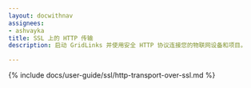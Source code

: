 ```yaml
---
layout: docwithnav
assignees:
- ashvayka
title: SSL 上的 HTTP 传输
description: 启动 GridLinks 并使用安全 HTTP 协议连接您的物联网设备和项目。

---
```


{% include docs/user-guide/ssl/http-transport-over-ssl.md %}